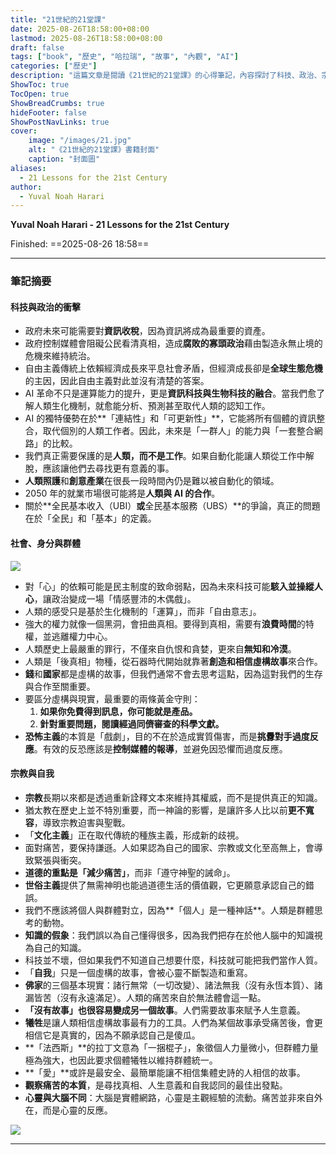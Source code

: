 ```yaml
---
title: "21世紀的21堂課"
date: 2025-08-26T18:58:00+08:00
lastmod: 2025-08-26T18:58:00+08:00
draft: false
tags: ["book", "歷史", "哈拉瑞", "故事", "內觀", "AI"]
categories: ["歷史"]
description: "這篇文章是閱讀《21世紀的21堂課》的心得筆記，內容探討了科技、政治、宗教、社會等在21世紀面臨的挑戰與省思。"
ShowToc: true
TocOpen: true
ShowBreadCrumbs: true
hideFooter: false
ShowPostNavLinks: true
cover:
    image: "/images/21.jpg"
    alt: "《21世紀的21堂課》書籍封面"
    caption: "封面圖"
aliases:
  - 21 Lessons for the 21st Century
author:
  - Yuval Noah Harari
---
```


**Yuval Noah Harari - 21 Lessons for the 21st Century**

Finished: ==2025-08-26 18:58==

---

### 筆記摘要

#### 科技與政治的衝擊

* 政府未來可能需要對**資訊收稅**，因為資訊將成為最重要的資產。
* 政府控制媒體會阻礙公民看清真相，造成**腐敗的寡頭政治**藉由製造永無止境的危機來維持統治。
* 自由主義傳統上依賴經濟成長來平息社會矛盾，但經濟成長卻是**全球生態危機**的主因，因此自由主義對此並沒有清楚的答案。
* AI 革命不只是運算能力的提升，更是**資訊科技與生物科技的融合**。當我們愈了解人類生化機制，就愈能分析、預測甚至取代人類的認知工作。
* AI 的獨特優勢在於**「連結性」和「可更新性」**，它能將所有個體的資訊整合，取代個別的人類工作者。因此，未來是「一群人」的能力與「一套整合網路」的比較。
* 我們真正需要保護的是**人類，而不是工作**。如果自動化能讓人類從工作中解脫，應該讓他們去尋找更有意義的事。
* **人類照護**和**創意產業**在很長一段時間內仍是難以被自動化的領域。
* 2050 年的就業市場很可能將是**人類與 AI 的合作**。
* 關於**全民基本收入（UBI）**或**全民基本服務（UBS）**的爭論，真正的問題在於「全民」和「基本」的定義。

#### 社會、身分與群體


![](/21.jpg)

* 對「心」的依賴可能是民主制度的致命弱點，因為未來科技可能**駭入並操縱人心**，讓政治變成一場「情感豐沛的木偶戲」。
* 人類的感受只是基於生化機制的「運算」，而非「自由意志」。
* 強大的權力就像一個黑洞，會扭曲真相。要得到真相，需要有**浪費時間**的特權，並逃離權力中心。
* 人類歷史上最嚴重的罪行，不僅來自仇恨和貪婪，更來自**無知和冷漠**。
* 人類是「後真相」物種，從石器時代開始就靠著**創造和相信虛構故事**來合作。
* **錢**和**國家**都是虛構的故事，但我們通常不會去思考這點，因為這對我們的生存與合作至關重要。
* 要區分虛構與現實，最重要的兩條黃金守則：
    1.  **如果你免費得到訊息，你可能就是產品。**
    2.  **針對重要問題，閱讀經過同儕審查的科學文獻。**
* **恐怖主義**的本質是「戲劇」，目的不在於造成實質傷害，而是**挑釁對手過度反應**。有效的反恐應該是**控制媒體的報導**，並避免因恐懼而過度反應。

#### 宗教與自我

* **宗教**長期以來都是透過重新詮釋文本來維持其權威，而不是提供真正的知識。
* 猶太教在歷史上並不特別重要，而一神論的影響，是讓許多人比以前**更不寬容**，導致宗教迫害與聖戰。
* 「**文化主義**」正在取代傳統的種族主義，形成新的歧視。
* 面對痛苦，要保持謙遜。人如果認為自己的國家、宗教或文化至高無上，會導致緊張與衝突。
* **道德的重點是「減少痛苦」**，而非「遵守神聖的誡命」。
* **世俗主義**提供了無需神明也能過道德生活的價值觀，它更願意承認自己的錯誤。
* 我們不應該將個人與群體對立，因為**「個人」是一種神話**。人類是群體思考的動物。
* **知識的假象**：我們誤以為自己懂得很多，因為我們把存在於他人腦中的知識視為自己的知識。
* 科技並不壞，但如果我們不知道自己想要什麼，科技就可能把我們當作人質。
* 「**自我**」只是一個虛構的故事，會被心靈不斷製造和重寫。
* **佛家**的三個基本現實：諸行無常（一切改變）、諸法無我（沒有永恆本質）、諸漏皆苦（沒有永遠滿足）。人類的痛苦來自於無法體會這一點。
* **「沒有故事」也很容易變成另一個故事**。人們需要故事來賦予人生意義。
* **犧牲**是讓人類相信虛構故事最有力的工具。人們為某個故事承受痛苦後，會更相信它是真實的，因為不願承認自己是傻瓜。
* **「法西斯」**的拉丁文意為「一捆棍子」，象徵個人力量微小，但群體力量極為強大，也因此要求個體犧牲以維持群體統一。
* **「愛」**或許是最安全、最簡單能讓不相信集體史詩的人相信的故事。
* **觀察痛苦的本質**，是尋找真相、人生意義和自我認同的最佳出發點。
* **心靈與大腦不同**：大腦是實體網路，心靈是主觀經驗的流動。痛苦並非來自外在，而是心靈的反應。


![](/img/test.jpg)



---
